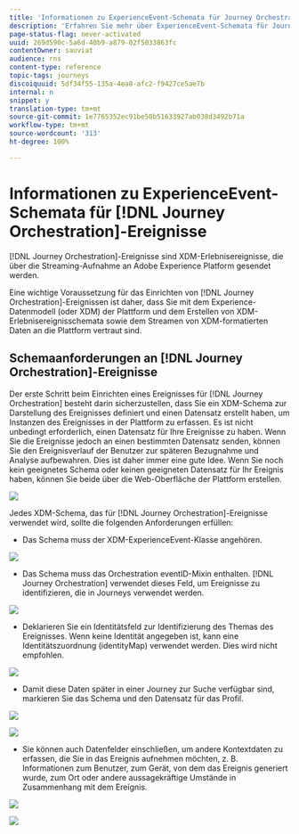 ```yaml
---
title: 'Informationen zu ExperienceEvent-Schemata für Journey Orchestration-Ereignisse '
description: 'Erfahren Sie mehr über ExperienceEvent-Schemata für Journey Orchestration-Ereignisse. '
page-status-flag: never-activated
uuid: 269d590c-5a6d-40b9-a879-02f5033863fc
contentOwner: sauviat
audience: rns
content-type: reference
topic-tags: journeys
discoiquuid: 5df34f55-135a-4ea8-afc2-f9427ce5ae7b
internal: n
snippet: y
translation-type: tm+mt
source-git-commit: 1e7765352ec91be50b51633927ab038d3492b71a
workflow-type: tm+mt
source-wordcount: '313'
ht-degree: 100%

---
```




# Informationen zu ExperienceEvent-Schemata für [!DNL Journey Orchestration]-Ereignisse

[!DNL Journey Orchestration]-Ereignisse sind XDM-Erlebnisereignisse, die über die Streaming-Aufnahme an Adobe Experience Platform gesendet werden.

Eine wichtige Voraussetzung für das Einrichten von [!DNL Journey Orchestration]-Ereignissen ist daher, dass Sie mit dem Experience-Datenmodell (oder XDM) der Plattform und dem Erstellen von XDM-Erlebnisereignisschemata sowie dem Streamen von XDM-formatierten Daten an die Plattform vertraut sind.

## Schemaanforderungen an [!DNL Journey Orchestration]-Ereignisse

Der erste Schritt beim Einrichten eines Ereignisses für [!DNL Journey Orchestration] besteht darin sicherzustellen, dass Sie ein XDM-Schema zur Darstellung des Ereignisses definiert und einen Datensatz erstellt haben, um Instanzen des Ereignisses in der Plattform zu erfassen. Es ist nicht unbedingt erforderlich, einen Datensatz für Ihre Ereignisse zu haben. Wenn Sie die Ereignisse jedoch an einen bestimmten Datensatz senden, können Sie den Ereignisverlauf der Benutzer zur späteren Bezugnahme und Analyse aufbewahren. Dies ist daher immer eine gute Idee. Wenn Sie noch kein geeignetes Schema oder keinen geeigneten Datensatz für Ihr Ereignis haben, können Sie beide über die Web-Oberfläche der Plattform erstellen.

![](../assets/schema1.png)

Jedes XDM-Schema, das für [!DNL Journey Orchestration]-Ereignisse verwendet wird, sollte die folgenden Anforderungen erfüllen:

* Das Schema muss der XDM-ExperienceEvent-Klasse angehören.

![](../assets/schema2.png)

* Das Schema muss das Orchestration eventID-Mixin enthalten. [!DNL Journey Orchestration] verwendet dieses Feld, um Ereignisse zu identifizieren, die in Journeys verwendet werden.

![](../assets/schema3.png)

* Deklarieren Sie ein Identitätsfeld zur Identifizierung des Themas des Ereignisses. Wenn keine Identität angegeben ist, kann eine Identitätszuordnung (identityMap) verwendet werden. Dies wird nicht empfohlen.

![](../assets/schema4.png)

* Damit diese Daten später in einer Journey zur Suche verfügbar sind, markieren Sie das Schema und den Datensatz für das Profil.

![](../assets/schema5.png)

![](../assets/schema6.png)

* Sie können auch Datenfelder einschließen, um andere Kontextdaten zu erfassen, die Sie in das Ereignis aufnehmen möchten, z. B. Informationen zum Benutzer, zum Gerät, von dem das Ereignis generiert wurde, zum Ort oder andere aussagekräftige Umstände in Zusammenhang mit dem Ereignis.

![](../assets/schema7.png)

![](../assets/schema8.png)